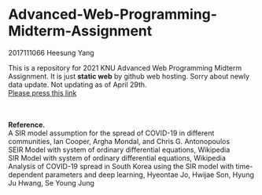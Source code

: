 # Advanced-Web-Programming-Midterm-Assignment
<right>2017111066 Heesung Yang</right>

This is a repository for 2021 KNU Advanced Web Programming Midterm Assignment. It is just __static web__  by github web hosting. Sorry about newly data update. Not updating as of April 29th. <br>
[Please press this link](https://ndo04343.github.io/Advanced-Web-Programming-Midterm-Assignment/app/home/index.html)

<br><br>
<strong>Reference.</strong><br>
A SIR model assumption for the spread of COVID-19 in different communities, Ian Cooper, Argha Mondal, and Chris G. Antonopoulos<br>
SEIR Model with system of ordinary differential equations, Wikipedia<br>
SIR Model with system of ordinary differential equations, Wikipedia<br>
Analysis of COVID-19 spread in South Korea using the SIR model with time-dependent parameters and deep learning, Hyeontae Jo, Hwijae Son, Hyung Ju Hwang, Se Young Jung<br>
